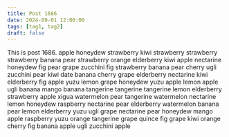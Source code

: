 ```yaml
---
title: Post 1686
date: 2024-09-01 12:00:00
tags: [tag1, tag2]
draft: false
---
```

This is post 1686.
apple
honeydew
strawberry
kiwi
strawberry
strawberry
strawberry
banana
pear
strawberry
orange
elderberry
kiwi
apple
nectarine
honeydew
fig
pear
grape
zucchini
fig
strawberry
banana
pear
cherry
ugli
zucchini
pear
kiwi
date
banana
cherry
grape
elderberry
nectarine
kiwi
elderberry
fig
apple
yuzu
lemon
grape
honeydew
yuzu
apple
lemon
apple
ugli
banana
mango
banana
tangerine
tangerine
tangerine
lemon
elderberry
strawberry
apple
xigua
watermelon
pear
tangerine
watermelon
nectarine
lemon
honeydew
raspberry
nectarine
pear
elderberry
watermelon
banana
pear
lemon
elderberry
yuzu
ugli
grape
nectarine
pear
honeydew
mango
apple
raspberry
yuzu
orange
tangerine
grape
quince
fig
grape
kiwi
orange
cherry
fig
banana
apple
ugli
zucchini
apple

